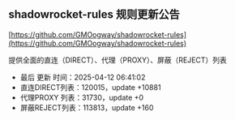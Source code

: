 ## shadowrocket-rules 规则更新公告

[https://github.com/GMOogway/shadowrocket-rules](https://github.com/GMOogway/shadowrocket-rules)

提供全面的直连（DIRECT）、代理（PROXY）、屏蔽（REJECT）列表
- 最后 更新 时间：2025-04-12 06:41:02
- 直连DIRECT列表：120015，update +10881
- 代理PROXY 列表：31730，update +0
- 屏蔽REJECT列表：113813，update +160